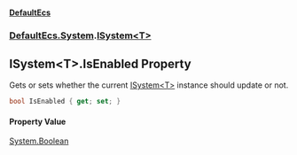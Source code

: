 #### [DefaultEcs](./index.md 'index')
### [DefaultEcs.System](./DefaultEcs-System.md 'DefaultEcs.System').[ISystem&lt;T&gt;](./DefaultEcs-System-ISystem-T-.md 'DefaultEcs.System.ISystem&lt;T&gt;')
## ISystem&lt;T&gt;.IsEnabled Property
Gets or sets whether the current [ISystem&lt;T&gt;](./DefaultEcs-System-ISystem-T-.md 'DefaultEcs.System.ISystem&lt;T&gt;') instance should update or not.  
```csharp
bool IsEnabled { get; set; }
```
#### Property Value
[System.Boolean](https://docs.microsoft.com/en-us/dotnet/api/System.Boolean 'System.Boolean')  
